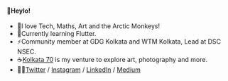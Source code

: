 #### 👋Heylo!
- 💖I love Tech, Maths, Art and the Arctic Monkeys!
- 🐥Currently learning Flutter.
- ⚡Community member at GDG Kolkata and WTM Kolkata, Lead at DSC NSEC.
- ☕[Kolkata 70](http://www.rajwrita.com/kol70/) is my venture to explore art, photography and more.
- 🙋‍♀️[Twitter](https://twitter.com/rajwrita) / [Instagram](https://www.instagram.com/rajwrita/) / [LinkedIn](https://www.linkedin.com/in/rajwrita-nath/) / [Medium](https://medium.com/@rajwrita)
